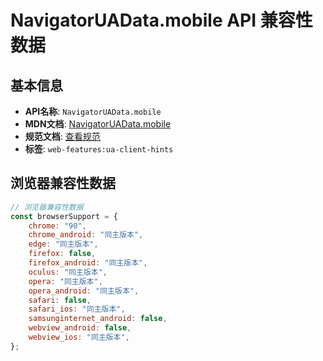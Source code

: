 # NavigatorUAData.mobile API 兼容性数据

## 基本信息

- **API名称**: `NavigatorUAData.mobile`
- **MDN文档**: [NavigatorUAData.mobile](https://developer.mozilla.org/docs/Web/API/NavigatorUAData/mobile)
- **规范文档**: [查看规范](https://wicg.github.io/ua-client-hints/#dom-navigatoruadata-mobile)
- **标签**: `web-features:ua-client-hints`

## 浏览器兼容性数据

```javascript
// 浏览器兼容性数据
const browserSupport = {
    chrome: "90",
    chrome_android: "同主版本",
    edge: "同主版本",
    firefox: false,
    firefox_android: "同主版本",
    oculus: "同主版本",
    opera: "同主版本",
    opera_android: "同主版本",
    safari: false,
    safari_ios: "同主版本",
    samsunginternet_android: false,
    webview_android: false,
    webview_ios: "同主版本",
};

```

